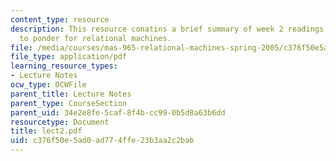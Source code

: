 ```yaml
---
content_type: resource
description: This resource conatins a brief summary of week 2 readings, questions
  to ponder for relational machines.
file: /media/courses/mas-965-relational-machines-spring-2005/c376f50e5ad0ad774ffe23b3aa2c2bab_lect2.pdf
file_type: application/pdf
learning_resource_types:
- Lecture Notes
ocw_type: OCWFile
parent_title: Lecture Notes
parent_type: CourseSection
parent_uid: 34e2e8fe-5caf-8f4b-cc99-0b5d8a63b6dd
resourcetype: Document
title: lect2.pdf
uid: c376f50e-5ad0-ad77-4ffe-23b3aa2c2bab
---
```

